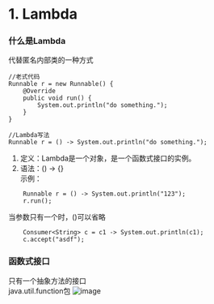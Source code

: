 # 1. Lambda
### 什么是Lambda
代替匿名内部类的一种方式
```
//老式代码
Runnable r = new Runnable() {
    @Override
    public void run() {
        System.out.println("do something.");      
    }
}

//Lambda写法
Runnable r = () -> System.out.println("do something.");
```
1. 定义：Lambda是一个对象，是一个函数式接口的实例。
2. 语法：() -> {}  
示例：
```
    Runnable r = () -> System.out.println("123");
    r.run();
```
当参数只有一个时，()可以省略
```
    Consumer<String> c = c1 -> System.out.println(c1);
    c.accept("asdf");
```
### 函数式接口
只有一个抽象方法的接口  
java.util.function包
![image](http://incdn1.b0.upaiyun.com/2017/08/7a34cef4b0d56132aab24f78bc68921e.png)


